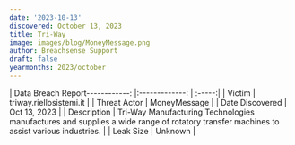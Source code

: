 ```yaml
---
date: '2023-10-13'
discovered: October 13, 2023
title: Tri-Way
image: images/blog/MoneyMessage.png
author: Breachsense Support
draft: false
yearmonths: 2023/october
---
```


| Data Breach Report------------:     |:-------------:    | :-----:|
| Victim      | triway.riellosistemi.it      | 
| Threat Actor      | MoneyMessage      | 
| Date Discovered      | Oct 13, 2023      | 
| Description      | Tri-Way Manufacturing Technologies manufactures and supplies a wide range of rotatory transfer machines to assist various industries.      | 
| Leak Size      | Unknown      | 

